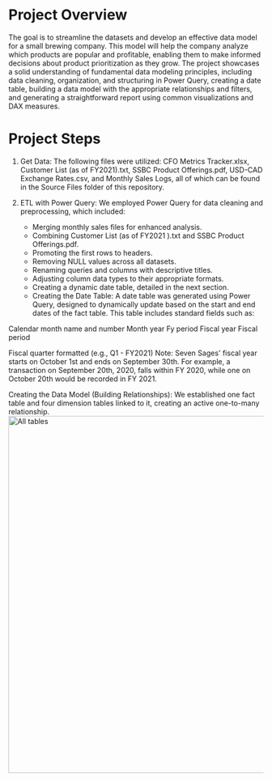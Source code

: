 # Project Overview
The goal is to streamline the datasets and develop an effective data model for a small brewing company. This model will help the company analyze which products are popular and profitable, enabling them to make informed decisions about product prioritization as they grow. The project showcases a solid understanding of fundamental data modeling principles, including data cleaning, organization, and structuring in Power Query, creating a date table, building a data model with the appropriate relationships and filters, and generating a straightforward report using common visualizations and DAX measures.

# Project Steps
1. Get Data:
The following files were utilized: CFO Metrics Tracker.xlsx, Customer List (as of FY2021).txt, SSBC Product Offerings.pdf, USD-CAD Exchange Rates.csv, and Monthly Sales Logs, all of which can be found in the Source Files folder of this repository.

2. ETL with Power Query:
We employed Power Query for data cleaning and preprocessing, which included:

   - Merging monthly sales files for enhanced analysis.
   - Combining Customer List (as of FY2021 ).txt and SSBC Product Offerings.pdf.
   - Promoting the first rows to headers.
   - Removing NULL values across all datasets.
   - Renaming queries and columns with descriptive titles.
   - Adjusting column data types to their appropriate formats.
   - Creating a dynamic date table, detailed in the next section.
   - Creating the Date Table:
A date table was generated using Power Query, designed to dynamically update based on the start and end dates of the fact table. This table includes standard fields such as:

Calendar month name and number
Month year
Fy period
Fiscal year
Fiscal period

Fiscal quarter formatted (e.g., Q1 - FY2021)
Note: Seven Sages' fiscal year starts on October 1st and ends on September 30th. For example, a transaction on September 20th, 2020, falls within FY 2020, while one on October 20th would be recorded in FY 2021.

Creating the Data Model (Building Relationships):
We established one fact table and four dimension tables linked to it, creating an active one-to-many relationship.
<img width="706" alt="All tables" src="https://github.com/user-attachments/assets/747aeaf9-3acb-4cf6-81fc-7b04b0402807">

